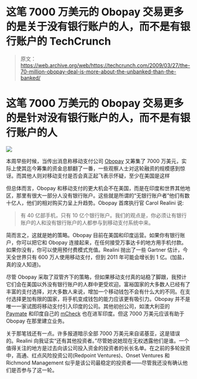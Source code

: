 # 这笔 7000 万美元的 Obopay 交易更多的是关于没有银行账户的人，而不是有银行账户的 TechCrunch

> 原文：<https://web.archive.org/web/https://techcrunch.com/2009/03/27/the-70-million-obopay-deal-is-more-about-the-unbanked-than-the-banked/>

# 这笔 7000 万美元的 Obopay 交易更多的是针对没有银行账户的人，而不是有银行账户的人

![](img/582d07092c69ed417e878a1a539a7fca.png)

本周早些时候，当传出消息称移动支付公司 [Obopay](https://web.archive.org/web/20221209001824/https://www.obopay.com/) 又筹集了 7000 万美元，实际上使其迄今筹集的资金总额翻了一番，一些观察人士对这轮融资的规模感到惊讶。而其他人则对移动支付是否会真正起飞表示怀疑，至少在美国是这样

但总体而言，Obopay 和移动支付的更大机会不在美国，而是在印度和世界其他地区，那里有很大一部分人没有银行账户。这些就是所谓的“无银行账户者”他们有数十亿人，他们的相对购买力呈上升趋势。Obopay 首席执行官 Carol Realini 说:

> 有 40 亿部手机，只有 10 亿个银行账户。我们的观点是，你必须让有银行账户的人和没有银行账户的人都参与到移动支付系统中来。

简而言之，这就是她的策略。Obopay 目前在美国和印度运营。如果你有银行账户，你可以把它和 Obopay 连接起来，在任何接受万事达卡的地方用手机付款。如果你没有，你可以使用预付费模式充值。Realini 抛出了一些 Gartner 估计，今天全世界只有 600 万人使用移动支付，但到 2011 年可能会增长到 1 亿。(加盐，真的没人知道)。

尽管 Obopay 采取了双管齐下的策略，但如果移动支付真的站稳了脚跟，我预计它们会在美国以外没有银行账户的人群中更受欢迎。富裕国家的大多数人已经有了丰富的支付选择，对大多数人来说，增加一个移动钱包不会有什么大的不同。在支付选择更加有限的国家，将手机变成钱包的能力应该更有吸引力。Obopay 并不是唯一一家试图将移动支付引入印度的公司。其他初创公司，如澳大利亚的 [Paymate](https://web.archive.org/web/20221209001824/http://www.paymate.com/) 和印度自己的 [mCheck](https://web.archive.org/web/20221209001824/http://www.mchek.com/) 也在进军印度。但这 7000 万美元应该有助于 Obopay 在那里建立业务。

关于那笔钱还有一点。许多报道暗示全部 7000 万美元来自诺基亚，这是错误的。Realini 向我证实“还有其他投资者。”尽管她说她现在无权透露他们是谁。一个值得关注的地方是过去向该公司投入资金的投资者的长长名单。在之前的多轮投资中，高通、红点风险投资公司(Redpoint Ventures)、Onset Ventures 和 Richmond Management 似乎是该公司最稳定的投资者——尽管我还没有确认他们是否参与了这一轮。